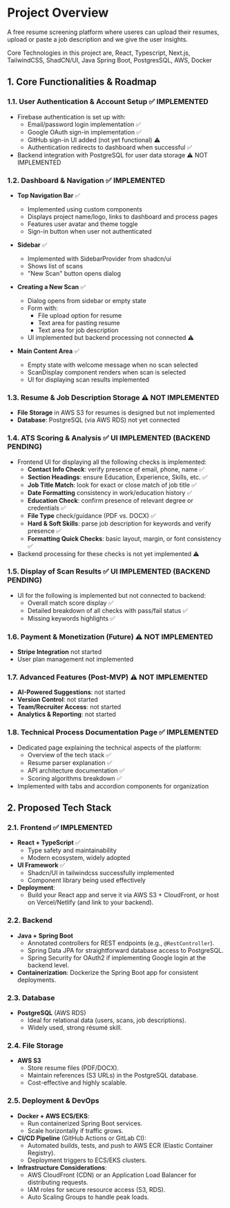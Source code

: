 # Project Overview
A free resume screening platform where useres can upload their resumes, upload or paste a job description and we give the user insights.

Core Technologies in this project are, React, Typescript, Next.js, TailwindCSS, ShadCN/UI, Java Spring Boot, PostgresSQL, AWS, Docker

## 1. Core Functionalities & Roadmap

### 1.1. User Authentication & Account Setup ✅ IMPLEMENTED
- Firebase authentication is set up with:
  - Email/password login implementation ✅
  - Google OAuth sign-in implementation ✅
  - GitHub sign-in UI added (not yet functional) ⚠️
  - Authentication redirects to dashboard when successful ✅
- Backend integration with PostgreSQL for user data storage ⚠️ NOT IMPLEMENTED

### 1.2. Dashboard & Navigation ✅ IMPLEMENTED
- **Top Navigation Bar** ✅
  - Implemented using custom components
  - Displays project name/logo, links to dashboard and process pages
  - Features user avatar and theme toggle
  - Sign-in button when user not authenticated

- **Sidebar** ✅
  - Implemented with SidebarProvider from shadcn/ui
  - Shows list of scans
  - "New Scan" button opens dialog

- **Creating a New Scan** ✅
  - Dialog opens from sidebar or empty state
  - Form with:
    - File upload option for resume
    - Text area for pasting resume
    - Text area for job description
  - UI implemented but backend processing not connected ⚠️

- **Main Content Area** ✅
  - Empty state with welcome message when no scan selected
  - ScanDisplay component renders when scan is selected
  - UI for displaying scan results implemented

### 1.3. Resume & Job Description Storage ⚠️ NOT IMPLEMENTED
- **File Storage** in AWS S3 for resumes is designed but not implemented
- **Database**: PostgreSQL (via AWS RDS) not yet connected

### 1.4. ATS Scoring & Analysis ✅ UI IMPLEMENTED (BACKEND PENDING)
- Frontend UI for displaying all the following checks is implemented:
  - **Contact Info Check**: verify presence of email, phone, name ✅
  - **Section Headings**: ensure Education, Experience, Skills, etc. ✅
  - **Job Title Match**: look for exact or close match of job title ✅
  - **Date Formatting** consistency in work/education history ✅
  - **Education Check**: confirm presence of relevant degree or credentials ✅
  - **File Type** check/guidance (PDF vs. DOCX) ✅
  - **Hard & Soft Skills**: parse job description for keywords and verify presence ✅
  - **Formatting Quick Checks**: basic layout, margin, or font consistency ✅
- Backend processing for these checks is not yet implemented ⚠️

### 1.5. Display of Scan Results ✅ UI IMPLEMENTED (BACKEND PENDING)
- UI for the following is implemented but not connected to backend:
  - Overall match score display ✅
  - Detailed breakdown of all checks with pass/fail status ✅
  - Missing keywords highlights ✅

### 1.6. Payment & Monetization (Future) ⚠️ NOT IMPLEMENTED
- **Stripe Integration** not started
- User plan management not implemented

### 1.7. Advanced Features (Post-MVP) ⚠️ NOT IMPLEMENTED
- **AI-Powered Suggestions**: not started
- **Version Control**: not started
- **Team/Recruiter Access**: not started
- **Analytics & Reporting**: not started

### 1.8. Technical Process Documentation Page ✅ IMPLEMENTED
- Dedicated page explaining the technical aspects of the platform:
  - Overview of the tech stack ✅
  - Resume parser explanation ✅
  - API architecture documentation ✅
  - Scoring algorithms breakdown ✅
- Implemented with tabs and accordion components for organization

## 2. Proposed Tech Stack

### 2.1. Frontend ✅ IMPLEMENTED
- **React + TypeScript** ✅
  - Type safety and maintainability
  - Modern ecosystem, widely adopted
- **UI Framework** ✅
  - Shadcn/UI in tailwindcss successfully implemented
  - Component library being used effectively
- **Deployment**: 
  - Build your React app and serve it via AWS S3 + CloudFront, or host on Vercel/Netlify (and link to your backend).

### 2.2. Backend
- **Java + Spring Boot**
  - Annotated controllers for REST endpoints (e.g., `@RestController`).
  - Spring Data JPA for straightforward database access to PostgreSQL.
  - Spring Security for OAuth2 if implementing Google login at the backend level.
- **Containerization**: Dockerize the Spring Boot app for consistent deployments.

### 2.3. Database
- **PostgreSQL** (AWS RDS)
  - Ideal for relational data (users, scans, job descriptions).
  - Widely used, strong résumé skill.

### 2.4. File Storage
- **AWS S3**
  - Store resume files (PDF/DOCX).
  - Maintain references (S3 URLs) in the PostgreSQL database.
  - Cost-effective and highly scalable.

### 2.5. Deployment & DevOps
- **Docker + AWS ECS/EKS**:
  - Run containerized Spring Boot services.
  - Scale horizontally if traffic grows.
- **CI/CD Pipeline** (GitHub Actions or GitLab CI):
  - Automated builds, tests, and push to AWS ECR (Elastic Container Registry).
  - Deployment triggers to ECS/EKS clusters.
- **Infrastructure Considerations**:
  - AWS CloudFront (CDN) or an Application Load Balancer for distributing requests.
  - IAM roles for secure resource access (S3, RDS).
  - Auto Scaling Groups to handle peak loads.